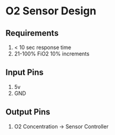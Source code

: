 # O2 Sensor Design

## Requirements

1. < 10 sec response time
2. 21-100% FiO2 10% increments

## Input Pins

1. 5v
2. GND

## Output Pins

1. O2 Concentration -> Sensor Controller
